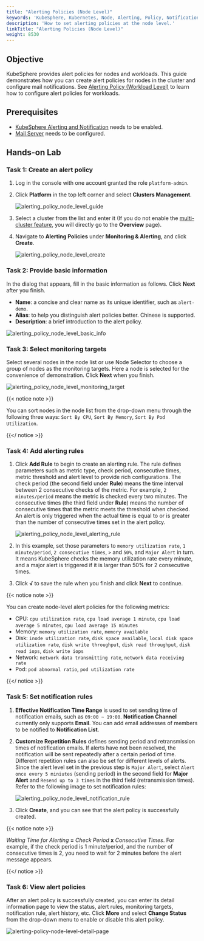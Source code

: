 ```yaml
---
title: "Alerting Policies (Node Level)"
keywords: 'KubeSphere, Kubernetes, Node, Alerting, Policy, Notification'
description: 'How to set alerting policies at the node level.'
linkTitle: "Alerting Policies (Node Level)"
weight: 8530
---
```


## Objective

KubeSphere provides alert policies for nodes and workloads. This guide demonstrates how you can create alert policies for nodes in the cluster and configure mail notifications. See [Alerting Policy (Workload Level)](../../../project-user-guide/alerting/alerting-policy/) to learn how to configure alert policies for workloads.

## Prerequisites

- [KubeSphere Alerting and Notification](../../../pluggable-components/alerting-notification/) needs to be enabled.
- [Mail Server](../../../cluster-administration/cluster-settings/mail-server/) needs to be configured.

## Hands-on Lab

### Task 1: Create an alert policy

1. Log in the console with one account granted the role `platform-admin`.

2. Click **Platform** in the top left corner and select **Clusters Management**.

    ![alerting_policy_node_level_guide](/images/docs/alerting/alerting_policy_node_level_guide.png)

3. Select a cluster from the list and enter it (If you do not enable the [multi-cluster feature](../../../multicluster-management/), you will directly go to the **Overview** page).

4. Navigate to **Alerting Policies** under **Monitoring & Alerting**, and click **Create**.

    ![alerting_policy_node_level_create](/images/docs/alerting/alerting_policy_node_level_create.png)

### Task 2: Provide basic information

In the dialog that appears, fill in the basic information as follows. Click **Next** after you finish.

- **Name**: a concise and clear name as its unique identifier, such as `alert-demo`.
- **Alias**: to help you distinguish alert policies better. Chinese is supported.
- **Description**: a brief introduction to the alert policy.

![alerting_policy_node_level_basic_info](/images/docs/alerting/alerting_policy_node_level_basic_info.png)

### Task 3: Select monitoring targets

Select several nodes in the node list or use Node Selector to choose a group of nodes as the monitoring targets. Here a node is selected for the convenience of demonstration. Click **Next** when you finish.

![alerting_policy_node_level_monitoring_target](/images/docs/alerting/alerting_policy_node_level_monitoring_target.png)

{{< notice note >}}

You can sort nodes in the node list from the drop-down menu through the following three ways: `Sort By CPU`, `Sort By Memory`,  `Sort By Pod Utilization`.

{{</ notice >}}

### Task 4: Add alerting rules

1. Click **Add Rule** to begin to create an alerting rule. The rule defines parameters such as metric type, check period, consecutive times, metric threshold and alert level to provide rich configurations. The check period (the second field under **Rule**) means the time interval between 2 consecutive checks of the metric. For example, `2 minutes/period` means the metric is checked every two minutes. The consecutive times (the third field under **Rule**) means the number of consecutive times that the metric meets the threshold when checked. An alert is only triggered when the actual time is equal to or is greater than the number of consecutive times set in the alert policy.

    ![alerting_policy_node_level_alerting_rule](/images/docs/alerting/alerting_policy_node_level_alerting_rule.png)

2. In this example, set those parameters to `memory utilization rate`, `1 minute/period`, `2 consecutive times`, `>` and `50%`, and `Major Alert` in turn. It means KubeSphere checks the memory utilization rate every minute, and a major alert is triggered if it is larger than 50% for 2 consecutive times.  

3. Click **√** to save the rule when you finish and click **Next** to continue.

{{< notice note >}}

You can create node-level alert policies for the following metrics:

- CPU: `cpu utilization rate`, `cpu load average 1 minute`, `cpu load average 5 minutes`, `cpu load average 15 minutes`
- Memory: `memory utilization rate`, `memory available`
- Disk: `inode utilization rate`, `disk space available`, `local disk space utilization rate`, `disk write throughput`, `disk read throughput`, `disk read iops`, `disk write iops`
- Network: `network data transmitting rate`, `network data receiving rate`
- Pod: `pod abnormal ratio`, `pod utilization rate`

{{</ notice >}}

### Task 5: Set notification rules

1. **Effective Notification Time Range** is used to set sending time of notification emails, such as `09:00 ~ 19:00`. **Notification Channel** currently only supports **Email**. You can add email addresses of members to be notified to **Notification List**.

2. **Customize Repetition Rules** defines sending period and retransmission times of notification emails. If alerts have not been resolved, the notification will be sent repeatedly after a certain period of time. Different repetition rules can also be set for different levels of alerts. Since the alert level set in the previous step is `Major Alert`, select `Alert once every 5 miniutes` (sending period) in the second field for **Major Alert** and `Resend up to 3 times` in the third field (retransmission times). Refer to the following image to set notification rules:

    ![alerting_policy_node_level_notification_rule](/images/docs/alerting/alerting_policy_node_level_notification_rule.png)

3. Click **Create**, and you can see that the alert policy is successfully created.

{{< notice note >}}

*Waiting Time for Alerting* **=** *Check Period* **x** *Consecutive Times*. For example, if the check period is 1 minute/period, and the number of consecutive times is 2, you need to wait for 2 minutes before the alert message appears.

{{</ notice >}}

### Task 6: View alert policies

After an alert policy is successfully created, you can enter its detail information page to view the status, alert rules, monitoring targets, notification rule, alert history, etc. Click **More** and select **Change Status** from the drop-down menu to enable or disable this alert policy.

![alerting-policy-node-level-detail-page](/images/docs/alerting/alerting-policy-node-level-detail-page.png)

